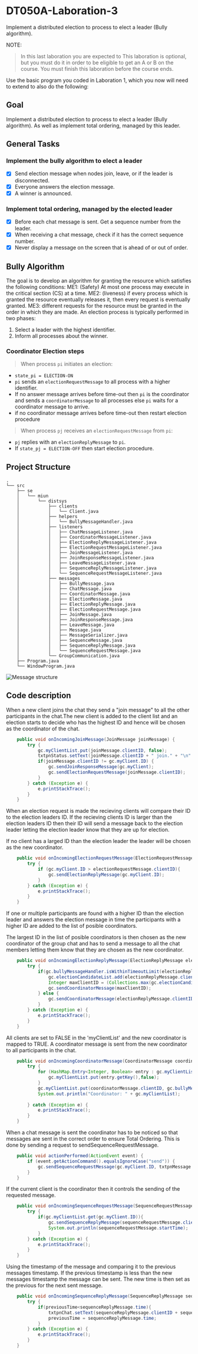 # DT050A-Laboration-3
Implement a distributed election to process to elect a leader (Bully algorithm).

NOTE:
> In this last laboration you are expected to  This laboration is optional, but you must do it in order to be eligible to get an A or B on the course. You must finish this laboration before the course ends.

Use the basic program you coded in Laboration 1, which you now will need to extend to also do the following:
## Goal 
Implement a distributed election to process to elect a leader (Bully algorithm). As well as implement total ordering, managed by this leader.

## General Tasks
### Implement the bully algorithm to elect a leader
- [X] Send election message when nodes join, leave, or if the leader is disconnected.
- [X] Everyone answers the election message.
- [X] A winner is announced.
### Implement total ordering, managed by the elected leader
- [X] Before each chat message is sent. Get a sequence number from the leader.
- [X] When receiving a chat message, check if it has the correct sequence number.
- [X] Never display a message on the screen that is ahead of or out of order.

## Bully Algorithm
The goal is to develop an algorithm for granting the resource which satisfies the following conditions:
ME1: (Safety) At most one process may execute in the critical section (CS) at a time.
ME2: (liveness) if every process which is granted the resource eventually releases it, then every request is eventually granted.
ME3: different requests for the resource must be granted in the order in which they are made.
An election process is typically performed in two phases:
1. Select a leader with the highest identifier.
2. Inform all processes about the winner.
### Coordinator Election steps
> When process `pi` initiates an election:
* `state_pi = ELECTION-ON`
* `pi` sends an `electionRequestMessage` to all process with a higher identifier.
* If no answer message arrives before time-out then `pi` is the coordinator and sends a `coordinatorMessage` to all processes else `pi` waits for a coordinator message to arrive.
* if no coordinator message arrives before time-out then restart election procedure

> When process `pj` receives an `electionRequestMessage` from `pi`:
* `pj` replies with an `electionReplyMessage` to `pi`.
* If `state_pj = ELECTION-OFF` then start election procedure.

## Project Structure
```
.
└── src
    ├── se
    │   └── miun
    │       └── distsys
    │           ├── clients
    │           │   └── Client.java
    │           ├── helpers
    │           │   └── BullyMessageHandler.java
    │           ├── listeners
    │           │   ├── ChatMessageListener.java
    │           │   ├── CoordinatorMessageListener.java
    │           │   ├── ElectionReplyMessageListener.java
    │           │   ├── ElectionRequestMessageListener.java
    │           │   ├── JoinMessageListener.java
    │           │   ├── JoinResponseMessageListener.java
    │           │   ├── LeaveMessageListener.java
    │           │   ├── SequenceReplyMessageListener.java
    │           │   └── SequenceRequestMessageListener.java
    │           ├── messages
    │           │   ├── BullyMessage.java
    │           │   ├── ChatMessage.java
    │           │   ├── CoordinatorMessage.java
    │           │   ├── ElectionMessage.java
    │           │   ├── ElectionReplyMessage.java
    │           │   ├── ElectionRequestMessage.java
    │           │   ├── JoinMessage.java
    │           │   ├── JoinResponseMessage.java
    │           │   ├── LeaveMessage.java
    │           │   ├── Message.java
    │           │   ├── MessageSerializer.java
    │           │   ├── SequenceMessage.java
    │           │   ├── SequenceReplyMessage.java
    │           │   └── SequenceRequestMessage.java
    │           └── GroupCommunication.java
    ├── Program.java
    └── WindowProgram.java
```

![Message structure](/Images/MessageStructure.png)

## Code description

When a new client joins the chat they send a "join message" to all the other participants in the chat.The new client is added to the client list and an election starts to decide who has the highest ID and hence will be chosen as the coordinator of the chat. 

```java
    public void onIncomingJoinMessage(JoinMessage joinMessage) {
        try {
            gc.myClientList.put(joinMessage.clientID, false);
            txtpnStatus.setText(joinMessage.clientID + " join." + "\n" + txtpnStatus.getText());
            if(joinMessage.clientID != gc.myClient.ID) {
                gc.sendJoinResponseMessage(gc.myClient);
                gc.sendElectionRequestMessage(joinMessage.clientID);
            }
        } catch (Exception e) {
            e.printStackTrace();
        }
    }
```

When an election request is made the recieving clients will compare their ID to the election leaders ID. If the recieving clients ID is larger than the election leaders ID then their ID will send a message back to the election leader letting the election leader know that they are up for election.

If no client has a larged ID than the election leader the leader will be chosen as the new coordinator.

```java
	public void onIncomingElectionRequestMessage(ElectionRequestMessage electionRequestMessage) {
		try {				
			if (gc.myClient.ID > electionRequestMessage.clientID){
				gc.sendElectionReplyMessage(gc.myClient.ID);
			}
		} catch (Exception e) {
			e.printStackTrace();
		}
	}
```

If one or multiple participants are found with a higher ID than the election leader and answers the election message in time the participants with a higher ID are added to the list of posible coordinators.

The largest ID in the list of posible coordinators is then chosen as the new coordinator of the group chat and has to send a message to all the chat members letting them know that they are chosen as the new coordinator.

```java
	public void onIncomingElectionReplyMessage(ElectionReplyMessage electionReplyMessage) {
		try {
			if(gc.bullyMessageHandler.isWithinTimeoutLimit(electionReplyMessage.startElectionTime)){
				gc.electionCandidateList.add(electionReplyMessage.clientID);
				Integer maxClientID = (Collections.max(gc.electionCandidateList));
				gc.sendCoordinatorMessage(maxClientID);
			} else {
				gc.sendCoordinatorMessage(electionReplyMessage.clientID);
			}
		} catch (Exception e) {
			e.printStackTrace();
		}
	}
```

All clients are set to FALSE in the 'myClientList' and the new coordinator is mapped to TRUE. A coordinator message is sent from the new coordinator to all participants in the chat.

```java
	public void onIncomingCoordinatorMessage(CoordinatorMessage coordinatorMessage) {
		try {
			for (HashMap.Entry<Integer, Boolean> entry : gc.myClientList.entrySet()) {
				gc.myClientList.put(entry.getKey(),false);
			}
			gc.myClientList.put(coordinatorMessage.clientID, gc.bullyMessageHandler.setCoordinator());
			System.out.println("Coordinator: " + gc.myClientList);
		
		} catch (Exception e) {
			e.printStackTrace();
		}
	}
```

When a chat message is sent the coordinator has to be noticed so that messages are sent in the correct order to ensure Total Ordering. This is done by sending a request to sendSequenceRequestMessage.

```java
	public void actionPerformed(ActionEvent event) {
		if (event.getActionCommand().equalsIgnoreCase("send")) {
			gc.sendSequenceRequestMessage(gc.myClient.ID, txtpnMessage.getText());
		}
	}
```

If the current client is the coordinator then it controls the sending of the requested message.

```java
	public void onIncomingSequenceRequestMessage(SequenceRequestMessage sequenceRequestMessage) {
		try {
			if(gc.myClientList.get(gc.myClient.ID)){
				gc.sendSequenceReplyMessage(sequenceRequestMessage.clientID, sequenceRequestMessage.chat, sequenceRequestMessage.startTime);
				System.out.println(sequenceRequestMessage.startTime);
			}
		} catch (Exception e) {
			e.printStackTrace();
		}
    }
```

Using the timestamp of the message and comparing it to the previous messages timestamp. If the previous timestamp is less than the new messages timestamp the message can be sent. The new time is then set as the previous for the next sent message.

```java
	public void onIncomingSequenceReplyMessage(SequenceReplyMessage sequenceReplyMessage) {
		try {
			if(previousTime<sequenceReplyMessage.time){
				txtpnChat.setText(sequenceReplyMessage.clientID + sequenceReplyMessage.chat + "\n" + txtpnChat.getText());
				previousTime = sequenceReplyMessage.time;
			}
		} catch (Exception e) {
			e.printStackTrace();
		}
	}
```